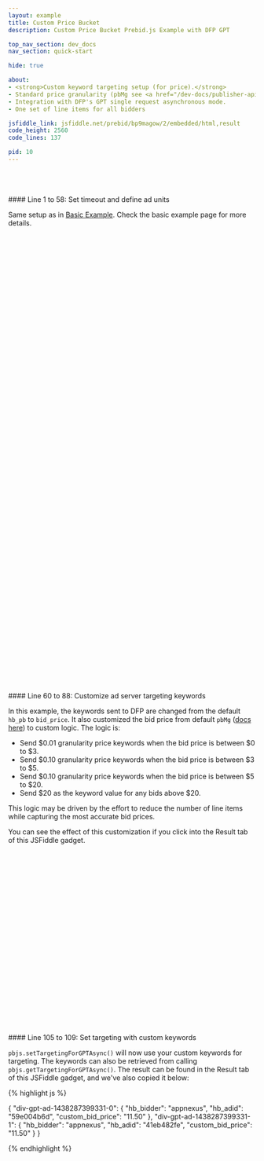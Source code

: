 ```yaml
---
layout: example
title: Custom Price Bucket
description: Custom Price Bucket Prebid.js Example with DFP GPT

top_nav_section: dev_docs
nav_section: quick-start

hide: true

about:
- <strong>Custom keyword targeting setup (for price).</strong>
- Standard price granularity (pbMg see <a href="/dev-docs/publisher-api-reference.html#bidResponse">reference here</a>).
- Integration with DFP's GPT single request asynchronous mode.
- One set of line items for all bidders

jsfiddle_link: jsfiddle.net/prebid/bp9magow/2/embedded/html,result
code_height: 2560
code_lines: 137

pid: 10
---
```



<br>
<br>
<br>

<div markdown="1">
#### Line 1 to 58: Set timeout and define ad units

Same setup as in [Basic Example](/dev-docs/examples/basic-example.html). Check the basic example page for more details.

</div>

<br><br><br><br><br><br>
<br><br><br><br><br><br>
<br><br><br><br><br><br>
<br><br><br><br><br><br>
<br><br><br><br><br><br>
<br><br><br><br><br><br>
<br><br><br><br><br><br>
<br><br><br><br><br><br>
<br><br><br><br><br><br>

<div markdown="1">
#### Line 60 to 88: Customize ad server targeting keywords

In this example, the keywords sent to DFP are changed from the default `hb_pb` to `bid_price`. It also customized the bid price from default `pbMg` ([docs here](/dev-docs/publisher-api-reference.html#bidResponse)) to custom logic. The logic is:

- Send $0.01 granularity price keywords when the bid price is between $0 to $3.
- Send $0.10 granularity price keywords when the bid price is between $3 to $5.
- Send $0.10 granularity price keywords when the bid price is between $5 to $20.
- Send $20 as the keyword value for any bids above $20.

This logic may be driven by the effort to reduce the number of line items while capturing the most accurate bid prices.

You can see the effect of this customization if you click into the Result tab of this JSFiddle gadget.
</div>




<br><br><br><br><br><br>
<br><br><br><br><br><br>
<br><br><br><br><br><br>
<br><br><br>

<div markdown="1">
#### Line 105 to 109: Set targeting with custom keywords

`pbjs.setTargetingForGPTAsync()` will now use your custom keywords for targeting. The keywords can also be retrieved from calling `pbjs.getTargetingForGPTAsync()`. The result can be found in the Result tab of this JSFiddle gadget, and we've also copied it below:

{% highlight js %}

{
  "div-gpt-ad-1438287399331-0": {
    "hb_bidder": "appnexus",
    "hb_adid": "59e004b6d",
    "custom_bid_price": "11.50"
  },
  "div-gpt-ad-1438287399331-1": {
    "hb_bidder": "appnexus",
    "hb_adid": "41eb482fe",
    "custom_bid_price": "11.50"
  }
}

{% endhighlight %}


</div>
